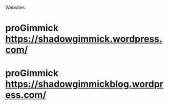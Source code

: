 Websites
# proGimmick https://shadowgimmick.wordpress.com/
# proGimmick https://shadowgimmickblog.wordpress.com/

